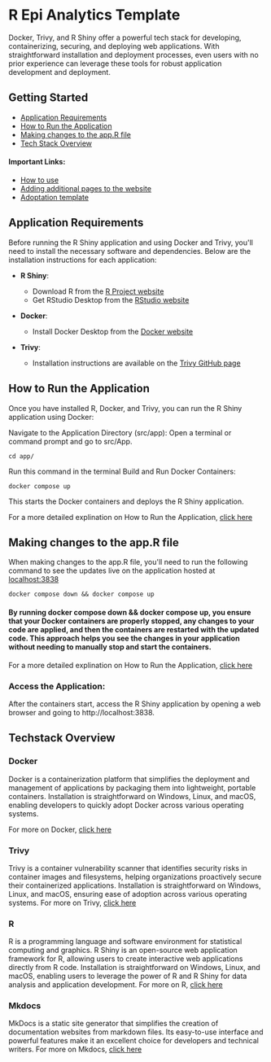 # R Epi Analytics Template

Docker, Trivy, and R Shiny offer a powerful tech stack for developing, containerizing, securing, and deploying web applications. With straightforward installation and deployment processes, even users with no prior experience can leverage these tools for robust application development and deployment.

## Getting Started

- [Application Requirements](#application-requirements)
- [How to Run the Application](#how-to-run-the-application)
- [Making changes to the app.R file](#making-changes-to-the-appr-file)
- [Tech Stack Overview](#techstack-overview)

#### Important Links: 
  - [How to use](how_to/How-to-use-pages.md)
  - [Adding additional pages to the website](how_to/How-to-update-pages.md)
  - [Adoptation template](how_to/How-to-adopt-template.md)

## Application Requirements
Before running the R Shiny application and using Docker and Trivy, you'll need to install the necessary software and dependencies. Below are the installation instructions for each application:

- **R Shiny**: 
  - Download R from the [R Project website](https://www.r-project.org/)
  - Get RStudio Desktop from the [RStudio website](https://posit.co/download/rstudio-desktop/)
  
- **Docker**: 
  - Install Docker Desktop from the [Docker website](https://www.docker.com/get-started)
  
- **Trivy**:
  - Installation instructions are available on the [Trivy GitHub page](https://github.com/aquasecurity)


## How to Run the Application
Once you have installed R, Docker, and Trivy, you can run the R Shiny application using Docker:

Navigate to the Application Directory (src/app): Open a terminal or command prompt and go to src/App.
```
cd app/
```

Run this command in the terminal Build and Run Docker Containers:
```
docker compose up
```

This starts the Docker containers and deploys the R Shiny application.

For a more detailed explination on How to Run the Application, [click here](how_to/How-to-use.md) 

## Making changes to the app.R file
When making changes to the app.R file, you'll need to run the following command to see the updates live on the application hosted at [localhost:3838](http:localhost:3838)
```
docker compose down && docker compose up
```

#### By running docker compose down && docker compose up, you ensure that your Docker containers are properly stopped, any changes to your code are applied, and then the containers are restarted with the updated code. This approach helps you see the changes in your application without needing to manually stop and start the containers.

For a more detailed explination on How to Run the Application, [click here](how_to/How-to-use.md) 

### Access the Application: 
After the containers start, access the R Shiny application by opening a web browser and going to http://localhost:3838.


## Techstack Overview

### Docker
Docker is a containerization platform that simplifies the deployment and management of applications by packaging them into lightweight, portable containers. Installation is straightforward on Windows, Linux, and macOS, enabling developers to quickly adopt Docker across various operating systems.

For more on Docker, [click here](techstack/Docker.md)

### Trivy
Trivy is a container vulnerability scanner that identifies security risks in container images and filesystems, helping organizations proactively secure their containerized applications. Installation is straightforward on Windows, Linux, and macOS, ensuring ease of adoption across various operating systems.
For more on Trivy, [click here](techstack/Trivy.md)

### R
R is a programming language and software environment for statistical computing and graphics. R Shiny is an open-source web application framework for R, allowing users to create interactive web applications directly from R code. Installation is straightforward on Windows, Linux, and macOS, enabling users to leverage the power of R and R Shiny for data analysis and application development.
For more on R, [click here](techstack/R.md)

### Mkdocs
MkDocs is a static site generator that simplifies the creation of documentation websites from markdown files. Its easy-to-use interface and powerful features make it an excellent choice for developers and technical writers.
For more on Mkdocs, [click here](techstack/Mkdocs.md)